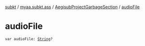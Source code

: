 [subkt](../../index.md) / [myaa.subkt.ass](../index.md) / [AegisubProjectGarbageSection](index.md) / [audioFile](./audio-file.md)

# audioFile

`var audioFile: `[`String`](https://kotlinlang.org/api/latest/jvm/stdlib/kotlin/-string/index.html)`?`